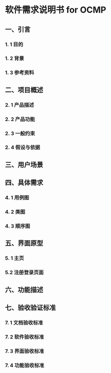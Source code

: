 # 软件需求说明书 for OCMP

## 一、引言

### 1. 1 目的

### 1. 2 背景

### 1. 3 参考资料

## 二、项目概述

### 2. 1 产品描述

### 2. 2 产品功能

### 2. 3 一般约束

### 2. 4 假设与依据

## 三、用户场景

## 四、具体需求

### 4. 1 用例图

### 4. 2 类图

### 4. 3 顺序图

## 五、界面原型

### 5. 1 主页

### 5.2 注册登录页面

## 六、功能描述

## 七、验收验证标准

### 7. 1 文档验收标准

### 7. 2 软件验收标准

### 7. 3 界面验收标准

### 7. 4 功能验收标准
